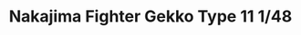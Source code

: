 ---
layout: product
title: "Nakajima Fighter Gekko Type 11 1/48"
price: "4500" 
desc: "Maketa"
img_path: "/assets/img/61084.webp"
brand: "N/A"
available: true
special_offer: false
new: false
soon: true
cat: "010000"
subcat: "010300"
subsubcat: "0N/A"
sifra: "61084"
popular: false
---